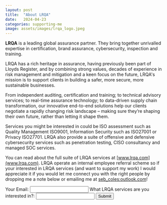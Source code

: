 ```yaml
---
layout: post
title:  "About LRQA"
date:   2024-04-23
categories: supporting-me
image: assets/images/lrqa_logo.jpeg
---
```


<b>LRQA</b> is a leading global assurance partner. They bring together unrivalled expertise in certification, brand assurance, cybersecurity, inspection and training.

LRQA has a rich heritage in assurance, having previously been part of Lloyds Register, and by combining strong values, decades of experience in risk management and mitigation and a keen focus on the future, LRQA's mission is to support clients in building a safer, more secure, more sustainable businesses.

From independent auditing, certification and training; to technical advisory services; to real-time assurance technology; to data-driven supply chain transformation, our innovative end-to-end solutions help our clients negotiate a rapidly changing risk landscape – making sure they’re shaping their own future, rather than letting it shape them.

Services you might be interested in could be ISO assessment such as Quality Management ISO9001, Information Security such as ISO27001 or Privacy ISO27701. LRQA also provide a suite of offensive and defensive cybersecurity services such as penetration testing, CISO consultancy and managed SOC services.

You can read about the full suite of LRQA services at [www.lrqa.com](www.lrqa.com). LRQA operate an internal employee referral scheme so if your interested in LRQA services (and want to support my work) I would appreciate it if you would let me connect you with the right people by dropping me a note below or emailing me at [seb_coles:outlook.com](mailto:seb_coles@outlook.com)!

<form id="my-form" action="https://formspree.io/f/mnqellgp" method="POST">
  <label>Your Email:</label>
  <input type="email" name="email" />
  <label>What LRQA services are you interested in?:</label>
  <input type="text" name="message" />
  <button id="my-form-button">Submit</button>
  <p id="my-form-status"></p>
</form>
<!-- Place this script at the end of the body tag -->
<script>
    var form = document.getElementById("my-form");
    
    async function handleSubmit(event) {
      event.preventDefault();
      var status = document.getElementById("my-form-status");
      var data = new FormData(event.target);
      fetch(event.target.action, {
        method: form.method,
        body: data,
        headers: {
            'Accept': 'application/json'
        }
      }).then(response => {
        if (response.ok) {
          status.innerHTML = "Thanks for your submission!";
          form.reset()
        } else {
          response.json().then(data => {
            if (Object.hasOwn(data, 'errors')) {
              status.innerHTML = data["errors"].map(error => error["message"]).join(", ")
            } else {
              status.innerHTML = "Oops! There was a problem submitting your form"
            }
          })
        }
      }).catch(error => {
        status.innerHTML = "Oops! There was a problem submitting your form"
      });
    }
    form.addEventListener("submit", handleSubmit)
</script>

